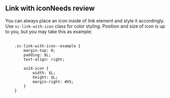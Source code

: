 <h2>Link with icon<span class="status refactor">Needs review</span></h2>

You can always place an icon inside of link element and style it accordingly.  
Use `sc-link-with-icon` class for color styling. Position and size of icon is up to you, but you may take this as example:

<pre>
    <code class="css">
    .sc-link-with-icon--example {
        margin-top: 0;
        padding: $L;
        text-align: right;

        as24-icon {
            width: $L;
            height: $L;
            margin-right: #XS;
        }
    }
    </code>
</pre>

<style>
.sc-link-with-icon--example {
    margin-top: 0;
    padding: 16px;
    text-align: right;
}

.sc-link-with-icon--example as24-icon {
    width: 16px;
    height: 16px;
    margin-right: 4px;
}
</style>

